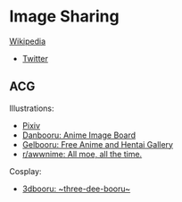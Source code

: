 # Image Sharing
[Wikipedia](https://en.wikipedia.org/wiki/Image_sharing)

- [Twitter](https://twitter.com/)

## ACG
Illustrations:
- [Pixiv](https://www.pixiv.net/)
- [Danbooru: Anime Image Board](https://danbooru.donmai.us/)
- [Gelbooru: Free Anime and Hentai Gallery](https://gelbooru.com/)
- [r/awwnime: All moe, all the time.](https://www.reddit.com/r/awwnime/)

Cosplay:
- [3dbooru: ~three-dee-booru~](http://behoimi.org/)